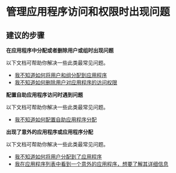 <properties
  pageTitle="Problems managing application access and permissions"
  description="管理应用程序访问和权限时出现问题"
  service="microsoft.aad"
  resource="Microsoft_AAD_IAM"
  authors="ajamess"
  selfHelpType="resource"
  cloudEnvironments="public"
  resourceTags="enterpriseapps_overview, enterpriseapps_singleapp"
  displayOrder="1707"
 />


# <a name="problems-managing-application-access-and-permissions"></a>管理应用程序访问和权限时出现问题

## <a name="recommended-steps"></a>**建议的步骤**

**在应用程序中分配或者删除用户或组时出现问题**

以下文档可帮助你解决一些此类最常见问题。

  * [我不知道如何将用户和组分配到应用程序](https://docs.microsoft.com/azure/active-directory/application-access-assignment-how-to-add-assignment/?WT.mc_id=UI_AAD_Enterprise_Apps_Troubleshooting_L2_Overview)
  * [我不知道如何删除用户对应用程序的访问权限](https://docs.microsoft.com/azure/active-directory/application-access-assignment-how-to-remove-assignment/?WT.mc_id=UI_AAD_Enterprise_Apps_Troubleshooting_L2_Overview)

**配置自助应用程序访问时遇到问题**

以下文档可帮助你解决一些此类最常见问题。

  * [我不知道如何配置自助应用程序分配](https://docs.microsoft.com/azure/active-directory/application-access-self-service-how-to/?WT.mc_id=UI_AAD_Enterprise_Apps_Troubleshooting_L2_Overview)

**出现了意外的应用程序或应用程序分配**

以下文档可帮助你解决一些此类最常见问题。

  * [我不知道如何将用户分配到了应用程序](https://docs.microsoft.com/azure/active-directory/application-access-unexpected-user-assignment/?WT.mc_id=UI_AAD_Enterprise_Apps_Troubleshooting_L2_Overview)
  * [我在应用程序列表中看到一个意外的应用程序，想要了解其详细信息](https://docs.microsoft.com/azure/active-directory/application-access-unexpected-application/?WT.mc_id=UI_AAD_Enterprise_Apps_Troubleshooting_L2_Overview)


